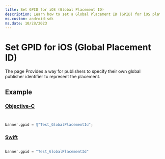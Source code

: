 ```yaml
---
title: Set GPID for iOS (Global Placement ID)
description: Learn how to set a Global Placement ID (GPID) for iOS platforms, with code samples to assist in your app development.
ms.custom: android-sdk
ms.date: 10/28/2023
---
```


# Set GPID for iOS (Global Placement ID)

The page Provides a way for publishers to specify their own global publisher identifier to represent the placement.

## Example

### [Objective-C](#tab/objectivec)

```objectivec


banner.gpid = @"Test_GlobalPlacementId";
```

### [Swift](#tab/swift1)

```swift

banner.gpid = "Test_GlobalPlacementId"
```
